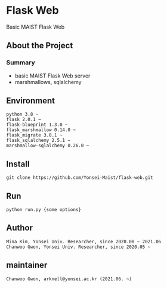 # Flask Web


Basic MAIST Flask Web

## About the Project

### Summary
- basic MAIST Flask Web server
- marshmallows, sqlalchemy

## Environment
```
python 3.8 ~
flask 2.0.1 ~
flask-blueprint 1.3.0 ~
flask_marshmallow 0.14.0 ~
flask_migrate 3.0.1 ~
flask_sqlalchemy 2.5.1 ~
marshmallow-sqlalchemy 0.26.0 ~
```

## Install
```
git clone https://github.com/Yonsei-Maist/flask-web.git
```

## Run
```
python run.py {some options}
```

## Author
```
Mina Kim, Yonsei Univ. Researcher, since 2020.08 ~ 2021.06
Chanwoo Gwon, Yonsei Univ. Researcher, since 2020.05 ~
```

## maintainer
```
Chanwoo Gwon, arknell@yonsei.ac.kr (2021.06. ~)
```
